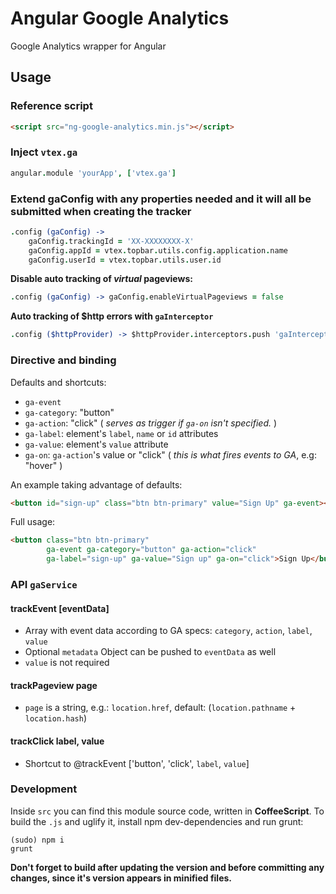 # Angular Google Analytics
Google Analytics wrapper for Angular

## Usage

### Reference script
```html
<script src="ng-google-analytics.min.js"></script>
```

### Inject `vtex.ga`
```coffeescript
angular.module 'yourApp', ['vtex.ga']
```

### Extend gaConfig with any properties needed and it will all be submitted when creating the tracker

```coffeescript
.config (gaConfig) ->
    gaConfig.trackingId = 'XX-XXXXXXXX-X'
    gaConfig.appId = vtex.topbar.utils.config.application.name
    gaConfig.userId = vtex.topbar.utils.user.id
```

**Disable auto tracking of *virtual* pageviews:**
```coffeescript
.config (gaConfig) -> gaConfig.enableVirtualPageviews = false
```

**Auto tracking of $http errors with `gaInterceptor`**
```coffeescript
.config ($httpProvider) -> $httpProvider.interceptors.push 'gaInterceptor'
```

### Directive and binding
Defaults and shortcuts:
- `ga-event`
- `ga-category`: "button"
- `ga-action`: "click" ( *serves as trigger if `ga-on` isn't specified.* )
- `ga-label`: element's `label`, `name` or `id` attributes
- `ga-value`: element's `value` attribute
- `ga-on`: `ga-action`'s value or "click" ( *this is what fires events to GA*, e.g: "hover" )

An example taking advantage of defaults:
```html
<button id="sign-up" class="btn btn-primary" value="Sign Up" ga-event></button>
```

Full usage:
```html
<button class="btn btn-primary"
        ga-event ga-category="button" ga-action="click"
        ga-label="sign-up" ga-value="Sign up" ga-on="click">Sign Up</button>
```

### API `gaService`
#### trackEvent [eventData]
- Array with event data according to GA specs: `category`, `action`, `label`, `value`
- Optional `metadata` Object can be pushed to `eventData` as well
- `value` is not required

#### trackPageview page
- `page` is a string, e.g.: `location.href`, default: (`location.pathname` + `location.hash`)

#### trackClick label, value
- Shortcut to @trackEvent ['button', 'click', `label`, `value`]

### Development
Inside `src` you can find this module source code, written in **CoffeeScript**. To build the `.js` and uglify it, install npm dev-dependencies and run grunt:

    (sudo) npm i
    grunt

**Don't forget to build after updating the version and before committing any changes, since it's version appears in minified files.**
